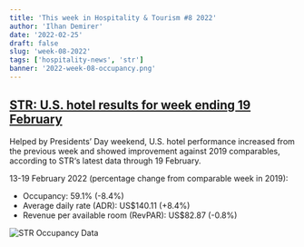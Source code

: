 ```yaml
---
title: 'This week in Hospitality & Tourism #8 2022'
author: 'Ilhan Demirer'
date: '2022-02-25'
draft: false
slug: 'week-08-2022'
tags: ['hospitality-news', 'str']
banner: '2022-week-08-occupancy.png'
---
```


## [STR: U.S. hotel results for week ending 19 February](https://str.com/press-release/str-us-hotel-results-week-ending-19-february)

Helped by Presidents’ Day weekend, U.S. hotel performance increased from the previous week and showed improvement against 2019 comparables, according to STR‘s latest data through 19 February.

13-19 February 2022 (percentage change from comparable week in 2019):

- Occupancy: 59.1% (-8.4%)
- Average daily rate (ADR): US$140.11 (+8.4%)
- Revenue per available room (RevPAR): US$82.87 (-0.8%)

![STR Occupancy Data](/images/blogimages/2022-week-08-occupancy.png)
